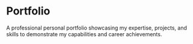 # Portfolio
A professional personal portfolio showcasing my expertise, projects, and skills to demonstrate my capabilities and career achievements.
